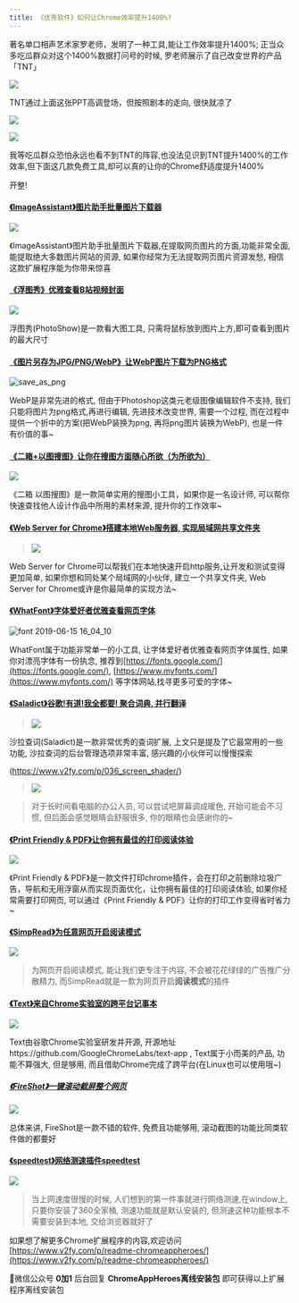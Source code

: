 ```yaml
---
title: 《优秀软件》如何让Chrome效率提升1400%?
---
```


著名单口相声艺术家罗老师，发明了一种工具,能让工作效率提升1400%; 正当众多吃瓜群众对这个1400%数据打问号的时候, 罗老师展示了自己改变世界的产品「TNT」

![](https://www.v2fy.com/asset/window10-1400/1400.png)

TNT通过上面这张PPT高调登场，但按照剧本的走向, 很快就凉了

![](https://www.v2fy.com/asset/window10-1400/tnt-ppt.png)

![](https://www.v2fy.com/asset/window10-1400/256.jpg)


我等吃瓜群众恐怕永远也看不到TNT的阵容,也没法见识到TNT提升1400%的工作效率,但下面这几款免费工具,却可以真的让你的Chrome舒适度提升1400%

开整!

#### [《ImageAssistant》图片助手批量图片下载器](https://www.v2fy.com/p/061-image-assistant/) 


![](https://www.v2fy.com/asset/README/69475211-6cba5e80-0e05-11ea-8364-2fdaf073cdb0.gif)

《ImageAssistant》图片助手批量图片下载器,在提取网页图片的方面,功能非常全面, 能提取绝大多数图片网站的资源, 如果你经常为无法提取网页图片资源发愁, 相信这款扩展程序能为你带来惊喜




#### [《浮图秀》优雅查看B站视频封面](https://www.v2fy.com/p/064_photoshow/)



![](https://www.v2fy.com/asset/064-photoshow/photoshop-bilibili.gif)

浮图秀(PhotoShow)是一款看大图工具, 只需将鼠标放到图片上方,即可查看到图片的最大尺寸


#### [《图片另存为JPG/PNG/WebP》让WebP图片下载为PNG格式](https://www.v2fy.com/p/057_webp_save_as_png/)

![save_as_png](https://www.v2fy.com/asset/README/63221240-ce48ac80-c1c8-11e9-9860-376fedc0845e.gif)

WebP是非常先进的格式, 但由于Photoshop这类元老级图像编辑软件不支持, 我们只能将图片为png格式,再进行编辑, 先进技术改变世界, 需要一个过程, 而在过程中提供一个折中的方案(把WebP装换为png, 再将png图片装换为WebP), 也是一件有价值的事~

#### [《二箱+以图搜图》让你在搜图方面随心所欲（为所欲为）](https://www.v2fy.com/p/054_er_xiang_yi_tu_sou_tu/)


![](https://www.v2fy.com/asset/README/61757068-93ce3880-adf1-11e9-8903-ebf313fb6098.gif)


《二箱 以图搜图》是一款简单实用的搜图小工具，如果你是一名设计师, 可以帮你快速查找他人设计作品中所用的素材来源, 提升你的工作效率~


#### [《Web Server for Chrome》搭建本地Web服务器, 实现局域网共享文件夹](https://www.v2fy.com/p/049_web_server_for_chrome/)

> ![](https://www.v2fy.com/asset/README/74d3eb882b103e0fb1e5e5dd651c052f.gif)

Web Server for Chrome可以帮我们在本地快速开启http服务,让开发和测试变得更加简单, 如果你想和同处某个局域网的小伙伴, 建立一个共享文件夹, Web Server for Chrome或许是你最简单的实现方法~ 


#### [《WhatFont》字体爱好者优雅查看网页字体](https://www.v2fy.com/p/046_whatfont/)

![font 2019-06-15 16_04_10](https://www.v2fy.com/asset/README/59549312-4529b500-8f8e-11e9-8107-004486a02258.gif)

WhatFont属于功能非常单一的小工具, 让字体爱好者优雅查看网页字体属性, 如果你对漂亮字体有一份执念, 推荐到[https://fonts.google.com/](https://fonts.google.com/), [https://www.myfonts.com/](https://www.myfonts.com/)
 等字体网站,找寻更多可爱的字体~

#### [《Saladict》谷歌!有道!我全都要! 聚合词典, 并行翻译](https://www.v2fy.com/p/037_saladict/)

>![](https://www.v2fy.com/asset/README/07322f3c4b13484a8a048194558cec5c.gif)

沙拉查词(Saladict)是一款非常优秀的查词扩展, 上文只是提及了它最常用的一些功能, 沙拉查词的后台管理选项非常丰富, 感兴趣的小伙伴可以慢慢探索


(https://www.v2fy.com/p/036_screen_shader/)

>![](https://www.v2fy.com/asset/README/3a94a283267047c39114694706de7293.gif)

> 对于长时间看电脑的办公人员, 可以尝试吧屏幕调成暖色, 开始可能会不习惯, 但后面会感觉眼睛会舒服很多, 你的眼睛也会感谢你的~

#### [《Print Friendly & PDF》让你拥有最佳的打印阅读体验](https://www.v2fy.com/p/035_print_friendly_and_pdf/)

![](https://www.v2fy.com/asset/README/a71d2b280298482ba2408482c1537bf9.gif)

《Print Friendly & PDF》是一款文件打印chrome插件，会在打印之前删除垃圾广告，导航和无用浮窗从而实现页面优化，让你拥有最佳的打印阅读体验, 如果你经常需要打印网页, 可以通过《Print Friendly & PDF》让你的打印工作变得省时省力~


#### [《SimpRead》为任意网页开启阅读模式](https://www.v2fy.com/p/029_simread/)


![](https://www.v2fy.com/asset/README/0f9aa9ca332c4325806f92784af9f9ac.gif)
> 为网页开启阅读模式, 能让我们更专注于内容, 不会被花花绿绿的广告推广分散精力, 而SimpRead就是一歀为网页开启**阅读模式**的插件



#### [《Text》来自Chrome实验室的跨平台记事本](https://www.v2fy.com/p/027_text/)

![](https://www.v2fy.com/asset/README/6e287798ca1d4b939705447d4b8b2b3b.gif)

Text由谷歌Chrome实验室研发并开源, 开源地址https://github.com/GoogleChromeLabs/text-app , Text属于小而美的产品, 功能不算强大, 但是够用, 而且借助Chrome完成了跨平台(在Linux也可以使用哦~)


##### [《FireShot》一键滚动截屏整个网页](https://www.v2fy.com/p/023_fireshot/)


![](https://www.v2fy.com/asset/README/81ac43fe1d6e454b93dc7f3ae57d96cd.gif)

总体来讲, FireShot是一款不错的软件, 免费且功能够用, 滚动截图的功能比同类软件做的都要好

#### [《speedtest》网络测速插件speedtest](https://www.v2fy.com/p/010_speedtest/)

![](https://www.v2fy.com/asset/window10-1400/speed-download.gif)

> 当上网速度很慢的时候, 人们想到的第一件事就进行网络测速,在window上, 只要你安装了360全家桶, 测速功能就是默认安装的, 但测速这种功能根本不需要安装到本地, 交给浏览器就好了


如果想了解更多Chrome扩展程序的内容,欢迎访问[https://www.v2fy.com/p/readme-chromeappheroes/](https://www.v2fy.com/p/readme-chromeappheroes/)


微信公众号 **0加1** 后台回复 **ChromeAppHeroes离线安装包** 即可获得以上扩展程序离线安装包






